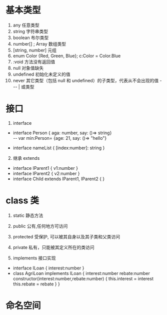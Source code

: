 # 基本类型
1. any 任意类型
2. string 字符串类型
3. boolean 布尔类型
4. number[] ; Array<number>  数组类型
5. [string, number]   元组
6. enum Color {Red, Green, Blue};  c:Color = Color.Blue
7. :void  方法没有返回值
8. null 对象值缺失
9. undefined  初始化未定义的值
10. never  其它类型（包括 null 和 undefined）的子类型，代表从不会出现的值
--- | 或类型


# 接口
1. interface 
- interface Person { aga: number, say: ()=> string}     
-- var min:Person= {age: 21, say: ()=> "hello"}

- interface nameList { [index:number]: string }

2. 继承 extends
- interface IParent1 { v1:number } 
- interface IParent2 { v2:number } 
- interface Child extends IParent1, IParent2 { } 

# class 类
1. static 静态方法
2. public 公有,任何地方可访问
3. protected 受保护, 可以被其自身以及其子类和父类访问
4. private  私有，只能被其定义所在的类访问

5. implements 接口实现 
- interface ILoan { interest:number } 
- class AgriLoan implements ILoan { 
    interest:number 
    rebate:number 
    constructor(interest:number,rebate:number) { 
        this.interest = interest 
        this.rebate = rebate 
    } 
    } 


# 命名空间